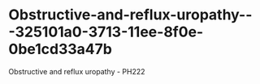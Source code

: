 # Obstructive-and-reflux-uropathy---325101a0-3713-11ee-8f0e-0be1cd33a47b
Obstructive and reflux uropathy - PH222

